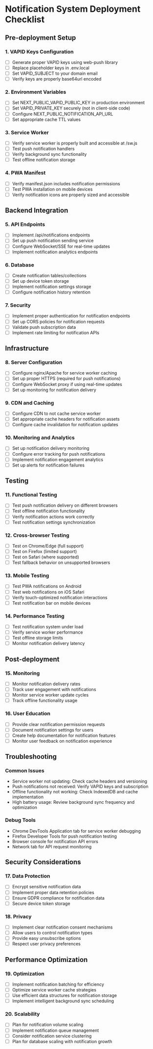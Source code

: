 # Notification System Deployment Checklist

## Pre-deployment Setup

### 1. VAPID Keys Configuration
- [ ] Generate proper VAPID keys using web-push library
- [ ] Replace placeholder keys in .env.local
- [ ] Set VAPID_SUBJECT to your domain email
- [ ] Verify keys are properly base64url encoded

### 2. Environment Variables
- [ ] Set NEXT_PUBLIC_VAPID_PUBLIC_KEY in production environment
- [ ] Set VAPID_PRIVATE_KEY securely (not in client-side code)
- [ ] Configure NEXT_PUBLIC_NOTIFICATION_API_URL
- [ ] Set appropriate cache TTL values

### 3. Service Worker
- [ ] Verify service worker is properly built and accessible at /sw.js
- [ ] Test push notification handlers
- [ ] Verify background sync functionality
- [ ] Test offline notification storage

### 4. PWA Manifest
- [ ] Verify manifest.json includes notification permissions
- [ ] Test PWA installation on mobile devices
- [ ] Verify notification icons are properly sized and accessible

## Backend Integration

### 5. API Endpoints
- [ ] Implement /api/notifications endpoints
- [ ] Set up push notification sending service
- [ ] Configure WebSocket/SSE for real-time updates
- [ ] Implement notification analytics endpoints

### 6. Database
- [ ] Create notification tables/collections
- [ ] Set up device token storage
- [ ] Implement notification settings storage
- [ ] Configure notification history retention

### 7. Security
- [ ] Implement proper authentication for notification endpoints
- [ ] Set up CORS policies for notification requests
- [ ] Validate push subscription data
- [ ] Implement rate limiting for notification APIs

## Infrastructure

### 8. Server Configuration
- [ ] Configure nginx/Apache for service worker caching
- [ ] Set up proper HTTPS (required for push notifications)
- [ ] Configure WebSocket proxy if using real-time updates
- [ ] Set up monitoring for notification delivery

### 9. CDN and Caching
- [ ] Configure CDN to not cache service worker
- [ ] Set appropriate cache headers for notification assets
- [ ] Configure cache invalidation for notification updates

### 10. Monitoring and Analytics
- [ ] Set up notification delivery monitoring
- [ ] Configure error tracking for push notifications
- [ ] Implement notification engagement analytics
- [ ] Set up alerts for notification failures

## Testing

### 11. Functional Testing
- [ ] Test push notification delivery on different browsers
- [ ] Test offline notification functionality
- [ ] Verify notification actions work correctly
- [ ] Test notification settings synchronization

### 12. Cross-browser Testing
- [ ] Test on Chrome/Edge (full support)
- [ ] Test on Firefox (limited support)
- [ ] Test on Safari (where supported)
- [ ] Test fallback behavior on unsupported browsers

### 13. Mobile Testing
- [ ] Test PWA notifications on Android
- [ ] Test web notifications on iOS Safari
- [ ] Verify touch-optimized notification interactions
- [ ] Test notification bar on mobile devices

### 14. Performance Testing
- [ ] Test notification system under load
- [ ] Verify service worker performance
- [ ] Test offline storage limits
- [ ] Monitor notification delivery latency

## Post-deployment

### 15. Monitoring
- [ ] Monitor notification delivery rates
- [ ] Track user engagement with notifications
- [ ] Monitor service worker update cycles
- [ ] Track offline functionality usage

### 16. User Education
- [ ] Provide clear notification permission requests
- [ ] Document notification settings for users
- [ ] Create help documentation for notification features
- [ ] Monitor user feedback on notification experience

## Troubleshooting

### Common Issues
- Service worker not updating: Check cache headers and versioning
- Push notifications not received: Verify VAPID keys and subscription
- Offline functionality not working: Check IndexedDB and cache implementation
- High battery usage: Review background sync frequency and optimization

### Debug Tools
- Chrome DevTools Application tab for service worker debugging
- Firefox Developer Tools for push notification testing
- Browser console for notification API errors
- Network tab for API request monitoring

## Security Considerations

### 17. Data Protection
- [ ] Encrypt sensitive notification data
- [ ] Implement proper data retention policies
- [ ] Ensure GDPR compliance for notification data
- [ ] Secure device token storage

### 18. Privacy
- [ ] Implement clear notification consent mechanisms
- [ ] Allow users to control notification types
- [ ] Provide easy unsubscribe options
- [ ] Respect user privacy preferences

## Performance Optimization

### 19. Optimization
- [ ] Implement notification batching for efficiency
- [ ] Optimize service worker cache strategies
- [ ] Use efficient data structures for notification storage
- [ ] Implement intelligent background sync scheduling

### 20. Scalability
- [ ] Plan for notification volume scaling
- [ ] Implement notification queue management
- [ ] Consider notification service clustering
- [ ] Plan for database scaling with notification growth
